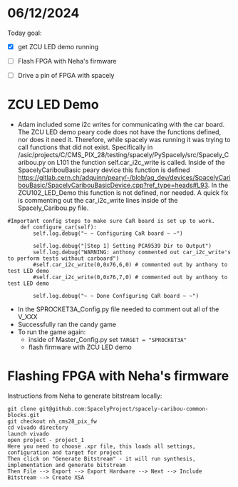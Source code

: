 # 06/12/2024

Today goal:
- [x] get ZCU LED demo running
- [ ] Flash FPGA with Neha's firmware
- [ ] Drive a pin of FPGA with spacely


# ZCU LED Demo
- Adam included some i2c writes for communicating with the car board. The ZCU LED demo peary code does not have the functions defined, nor does it need it. Therefore, while spacely was running it was trying to call functions that did not exist. Specifically in /asic/projects/C/CMS_PIX_28/testing/spacely/PySpacely/src/Spacely_Caribou.py on L101 the function self.car_i2c_write is called. Inside of the SpacelyCaribouBasic peary device this function is defined https://gitlab.cern.ch/adquinn/peary/-/blob/aq_dev/devices/SpacelyCaribouBasic/SpacelyCaribouBasicDevice.cpp?ref_type=heads#L93. In the ZCU102_LED_Demo this function is not defined, nor needed. A quick fix is commenting out the car_i2c_write lines inside of the Spacely_Caribou.py file.
```
#Important config steps to make sure CaR board is set up to work.
    def configure_car(self):
        self.log.debug("~ ~ Configuring CaR board ~ ~")

        self.log.debug("[Step 1] Setting PCA9539 Dir to Output")
        self.log.debug("WARNING: anthony commented out car_i2c_write's to perform tests without carboard")
		#self.car_i2c_write(0,0x76,6,0) # commented out by anthony to test LED demo
		#self.car_i2c_write(0,0x76,7,0) # commented out by anthony to test LED demo

        self.log.debug("~ ~ Done Configuring CaR board ~ ~")
```
- In the SPROCKET3A_Config.py file needed to comment out all of the V_XXX 
- Successfully ran the candy game
- To run the game again:
	- inside of Master_Config.py set `TARGET = "SPROCKET3A"`
	- flash firmware with ZCU LED demo

# Flashing FPGA with Neha's firmware

Instructions from Neha to generate bitstream locally:
```
git clone git@github.com:SpacelyProject/spacely-caribou-common-blocks.git
git checkout nh_cms28_pix_fw
cd vivado directory
launch vivado
open project - project_1
Here you need to choose .xpr file, this loads all settings, configuration and target for project
Then click on "Generate Bitstream" - it will run synthesis, implementation and generate bitstream
Then File --> Export --> Export Hardware --> Next --> Include Bitstream --> Create XSA
```